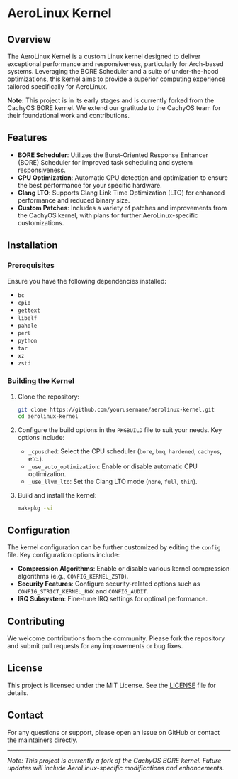 # AeroLinux Kernel

## Overview

The AeroLinux Kernel is a custom Linux kernel designed to deliver exceptional performance and responsiveness, particularly for Arch-based systems. Leveraging the BORE Scheduler and a suite of under-the-hood optimizations, this kernel aims to provide a superior computing experience tailored specifically for AeroLinux.

**Note:** This project is in its early stages and is currently forked from the CachyOS BORE kernel. We extend our gratitude to the CachyOS team for their foundational work and contributions.

## Features

- **BORE Scheduler**: Utilizes the Burst-Oriented Response Enhancer (BORE) Scheduler for improved task scheduling and system responsiveness.
- **CPU Optimization**: Automatic CPU detection and optimization to ensure the best performance for your specific hardware.
- **Clang LTO**: Supports Clang Link Time Optimization (LTO) for enhanced performance and reduced binary size.
- **Custom Patches**: Includes a variety of patches and improvements from the CachyOS kernel, with plans for further AeroLinux-specific customizations.

## Installation

### Prerequisites

Ensure you have the following dependencies installed:

- `bc`
- `cpio`
- `gettext`
- `libelf`
- `pahole`
- `perl`
- `python`
- `tar`
- `xz`
- `zstd`

### Building the Kernel

1. Clone the repository:
    ```sh
    git clone https://github.com/yourusername/aerolinux-kernel.git
    cd aerolinux-kernel
    ```

2. Configure the build options in the `PKGBUILD` file to suit your needs. Key options include:
    - `_cpusched`: Select the CPU scheduler (`bore`, `bmq`, `hardened`, `cachyos`, etc.).
    - `_use_auto_optimization`: Enable or disable automatic CPU optimization.
    - `_use_llvm_lto`: Set the Clang LTO mode (`none`, `full`, `thin`).

3. Build and install the kernel:
    ```sh
    makepkg -si
    ```

## Configuration

The kernel configuration can be further customized by editing the `config` file. Key configuration options include:

- **Compression Algorithms**: Enable or disable various kernel compression algorithms (e.g., `CONFIG_KERNEL_ZSTD`).
- **Security Features**: Configure security-related options such as `CONFIG_STRICT_KERNEL_RWX` and `CONFIG_AUDIT`.
- **IRQ Subsystem**: Fine-tune IRQ settings for optimal performance.

## Contributing

We welcome contributions from the community. Please fork the repository and submit pull requests for any improvements or bug fixes.

## License

This project is licensed under the MIT License. See the [LICENSE](LICENSE) file for details.

## Contact

For any questions or support, please open an issue on GitHub or contact the maintainers directly.

---

*Note: This project is currently a fork of the CachyOS BORE kernel. Future updates will include AeroLinux-specific modifications and enhancements.*

